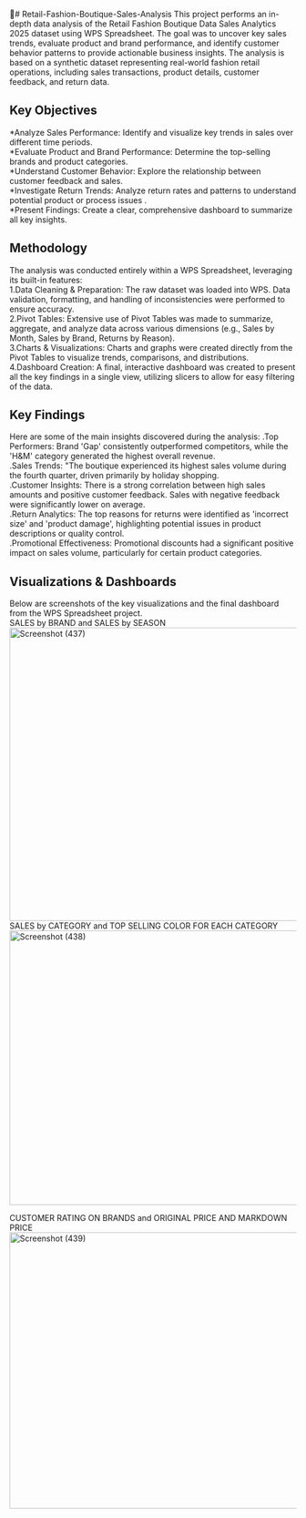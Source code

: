 👗# Retail-Fashion-Boutique-Sales-Analysis
This project performs an in-depth data analysis of the Retail Fashion Boutique Data Sales Analytics 2025 dataset using WPS Spreadsheet. The goal was to uncover key sales trends, evaluate product and brand performance, and identify customer behavior patterns to provide actionable business insights.
The analysis is based on a synthetic dataset representing real-world fashion retail operations, including sales transactions, product details, customer feedback, and return data.
## Key Objectives
*Analyze Sales Performance: Identify and visualize key trends in sales over different time periods.                                                                                                 
*Evaluate Product and Brand Performance: Determine the top-selling brands and product categories.                                                                                                   
*Understand Customer Behavior: Explore the relationship between customer feedback and sales.                                                                                                
*Investigate Return Trends: Analyze return rates and patterns to understand potential product or process issues .                                                                                   
*Present Findings: Create a clear, comprehensive dashboard to summarize all key insights.                               

## Methodology
The analysis was conducted entirely within a WPS Spreadsheet, leveraging its built-in features:                                                                                                              
1.Data Cleaning & Preparation: The raw dataset was loaded into WPS. Data validation, formatting, and handling of inconsistencies were performed to ensure accuracy.                                   
2.Pivot Tables: Extensive use of Pivot Tables was made to summarize, aggregate, and analyze data across various dimensions (e.g., Sales by Month, Sales by Brand, Returns by Reason).                
3.Charts & Visualizations: Charts and graphs were created directly from the Pivot Tables to visualize trends, comparisons, and distributions.                                                
4.Dashboard Creation: A final, interactive dashboard was created to present all the key findings in a single view, utilizing slicers to allow for easy filtering of the data.

## Key Findings
Here are some of the main insights discovered during the analysis:
.Top Performers:  Brand 'Gap' consistently outperformed competitors, while the 'H&M' category generated the highest overall revenue.                                                             
.Sales Trends:  "The boutique experienced its highest sales volume during the fourth quarter, driven primarily by holiday shopping.                                                           
.Customer Insights: There is a strong correlation between high sales amounts and positive customer feedback. Sales with negative feedback were significantly lower on average.                     
.Return Analytics: The top reasons for returns were identified as 'incorrect size' and 'product damage', highlighting potential issues in product descriptions or quality control.            
.Promotional Effectiveness: Promotional discounts had a significant positive impact on sales volume, particularly for certain product categories.

## Visualizations & Dashboards
Below are screenshots of the key visualizations and the final dashboard from the WPS Spreadsheet project.                                                                                       
 SALES by BRAND and SALES by SEASON <img width="1366" height="515" alt="Screenshot (437)" src="https://github.com/user-attachments/assets/dc6a8fde-4f71-4930-a294-31c44f9507b2" />
 SALES by CATEGORY and TOP SELLING COLOR FOR EACH CATEGORY <img width="1366" height="482" alt="Screenshot (438)" src="https://github.com/user-attachments/assets/610fcd4c-c460-41d1-88c7-cee64939103d" />
 
 CUSTOMER RATING ON BRANDS and ORIGINAL PRICE AND MARKDOWN PRICE<img width="1366" height="485" alt="Screenshot (439)" src="https://github.com/user-attachments/assets/6acaa66a-d9c8-438e-89f8-bdb47d3cfe87" />





